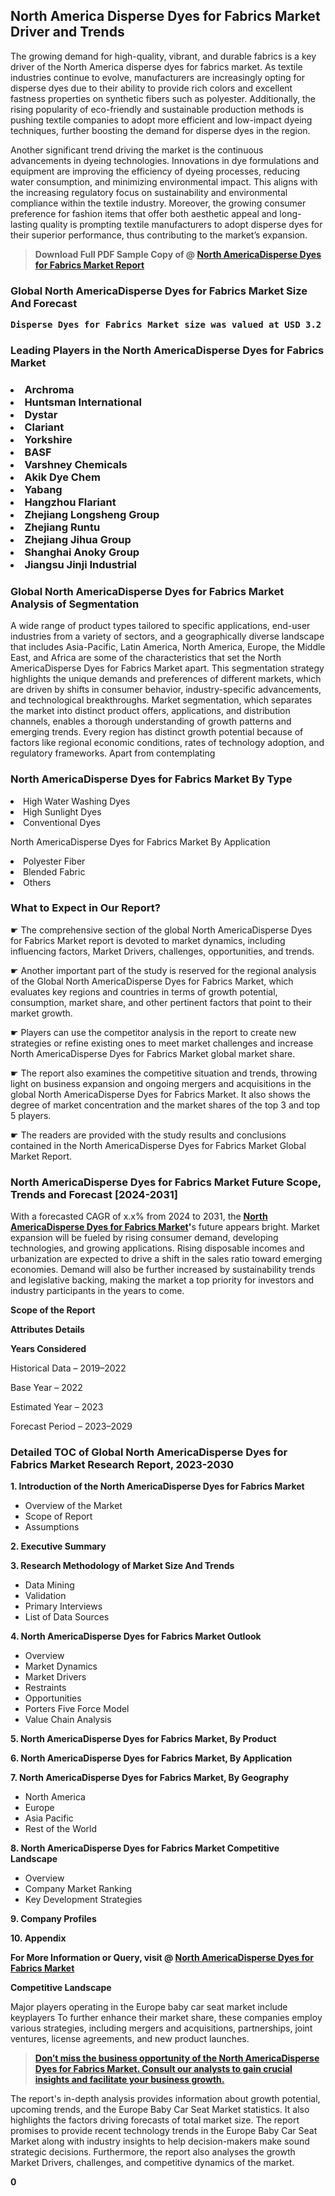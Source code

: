 <p><h2>North America Disperse Dyes for Fabrics Market Driver and Trends</h2><p>The growing demand for high-quality, vibrant, and durable fabrics is a key driver of the North America disperse dyes for fabrics market. As textile industries continue to evolve, manufacturers are increasingly opting for disperse dyes due to their ability to provide rich colors and excellent fastness properties on synthetic fibers such as polyester. Additionally, the rising popularity of eco-friendly and sustainable production methods is pushing textile companies to adopt more efficient and low-impact dyeing techniques, further boosting the demand for disperse dyes in the region.</p><p>Another significant trend driving the market is the continuous advancements in dyeing technologies. Innovations in dye formulations and equipment are improving the efficiency of dyeing processes, reducing water consumption, and minimizing environmental impact. This aligns with the increasing regulatory focus on sustainability and environmental compliance within the textile industry. Moreover, the growing consumer preference for fashion items that offer both aesthetic appeal and long-lasting quality is prompting textile manufacturers to adopt disperse dyes for their superior performance, thus contributing to the market’s expansion.</p></p><blockquote id="" class=""><strong>Download Full PDF Sample Copy of @&nbsp;<a href="https://www.verifiedmarketreports.com/download-sample/?rid=647422&utm_source=GitHub-Jan&utm_medium=281" target="_blank">North AmericaDisperse Dyes for Fabrics Market Report</a>&nbsp;&nbsp;</strong></blockquote><h3 id="" class=""><strong>Global&nbsp;North AmericaDisperse Dyes for Fabrics Market Size And Forecast</strong></h3><pre class="reader-text-block__code-block"><strong>Disperse Dyes for Fabrics Market size was valued at USD 3.2 Billion in 2022 and is projected to reach USD 5.1 Billion by 2030, growing at a CAGR of 6.5% from 2024 to 2030.</strong></pre><h3 id="" class="">Leading Players in the&nbsp;North AmericaDisperse Dyes for Fabrics Market</h3><h3 class=""></Li><Li>Archroma</Li><Li> Huntsman International</Li><Li> Dystar</Li><Li> Clariant</Li><Li> Yorkshire</Li><Li> BASF</Li><Li> Varshney Chemicals</Li><Li> Akik Dye Chem</Li><Li> Yabang</Li><Li> Hangzhou Flariant</Li><Li> Zhejiang Longsheng Group</Li><Li> Zhejiang Runtu</Li><Li> Zhejiang Jihua Group</Li><Li> Shanghai Anoky Group</Li><Li> Jiangsu Jinji Industrial</h3><h3 id="" class="">Global&nbsp;North AmericaDisperse Dyes for Fabrics Market Analysis of Segmentation</h3><p id="" class="">A wide range of product types tailored to specific applications, end-user industries from a variety of sectors, and a geographically diverse landscape that includes Asia-Pacific, Latin America, North America, Europe, the Middle East, and Africa are some of the characteristics that set the North AmericaDisperse Dyes for Fabrics Market apart. This segmentation strategy highlights the unique demands and preferences of different markets, which are driven by shifts in consumer behavior, industry-specific advancements, and technological breakthroughs. Market segmentation, which separates the market into distinct product offers, applications, and distribution channels, enables a thorough understanding of growth patterns and emerging trends. Every region has distinct growth potential because of factors like regional economic conditions, rates of technology adoption, and regulatory frameworks. Apart from contemplating</p><h3 id="" class="">North AmericaDisperse Dyes for Fabrics Market&nbsp;By Type</h3><p></Li><Li>High Water Washing Dyes</Li><Li> High Sunlight Dyes</Li><Li> Conventional Dyes</p><div class="" data-test-id=""><p>North AmericaDisperse Dyes for Fabrics Market&nbsp;By Application</p></div><p class=""></Li><Li>Polyester Fiber</Li><Li> Blended Fabric</Li><Li> Others</p><div class="" data-test-id=""><h3><span class="">What to Expect in Our Report?</span></h3></div><div class="" data-test-id=""><p><span class="">☛ The comprehensive section of the global North AmericaDisperse Dyes for Fabrics Market report is devoted to market dynamics, including influencing factors, Market Drivers, challenges, opportunities, and trends.</span></p></div><div class="" data-test-id=""><p><span class="">☛ Another important part of the study is reserved for the regional analysis of the Global North AmericaDisperse Dyes for Fabrics Market, which evaluates key regions and countries in terms of growth potential, consumption, market share, and other pertinent factors that point to their market growth.</span></p></div><div class="" data-test-id=""><p><span class="">☛ Players can use the competitor analysis in the report to create new strategies or refine existing ones to meet market challenges and increase North AmericaDisperse Dyes for Fabrics Market global market share.</span></p></div><div class="" data-test-id=""><p><span class="">☛ The report also examines the competitive situation and trends, throwing light on business expansion and ongoing mergers and acquisitions in the global North AmericaDisperse Dyes for Fabrics Market. It also shows the degree of market concentration and the market shares of the top 3 and top 5 players.</span></p></div><div class="" data-test-id=""><p><span class="">☛ The readers are provided with the study results and conclusions contained in the North AmericaDisperse Dyes for Fabrics Market Global Market Report.</span></p></div><div class="" data-test-id=""><h3><span class="">North AmericaDisperse Dyes for Fabrics Market Future Scope, Trends and Forecast [2024-2031]</span></h3></div><div class="" data-test-id=""><p><span class="">With a forecasted CAGR of x.x% from 2024 to 2031, the <strong><a href="https://www.verifiedmarketreports.com/download-sample/?rid=647422&utm_source=GitHub-Jan&utm_medium=281" target="_blank">North AmericaDisperse Dyes for Fabrics Market</a>'</strong>s future appears bright. Market expansion will be fueled by rising consumer demand, developing technologies, and growing applications. Rising disposable incomes and urbanization are expected to drive a shift in the sales ratio toward emerging economies. Demand will also be further increased by sustainability trends and legislative backing, making the market a top priority for investors and industry participants in the years to come.</span></p><p id="ember66" class="ember-view reader-text-block__paragraph"><strong>Scope of the Report</strong></p><p id="ember67" class="ember-view reader-text-block__paragraph"><strong>Attributes Details</strong></p><p id="ember68" class="ember-view reader-text-block__paragraph"><strong>Years Considered</strong></p><p id="ember69" class="ember-view reader-text-block__paragraph">Historical Data &ndash; 2019&ndash;2022</p><p id="ember70" class="ember-view reader-text-block__paragraph">Base Year &ndash; 2022</p><p id="ember71" class="ember-view reader-text-block__paragraph">Estimated Year &ndash; 2023</p><p id="ember72" class="ember-view reader-text-block__paragraph">Forecast Period &ndash; 2023&ndash;2029</p></div><h3 id="" class="">Detailed TOC of Global North AmericaDisperse Dyes for Fabrics Market Research Report, 2023-2030</h3><p id="" class=""><strong>1. Introduction of the North AmericaDisperse Dyes for Fabrics Market</strong></p><ul><li>Overview of the Market</li><li>Scope of Report</li><li>Assumptions</li></ul><p id="" class=""><strong>2. Executive Summary</strong></p><p id="" class=""><strong>3. Research Methodology of Market Size And Trends</strong></p><ul><li>Data Mining</li><li>Validation</li><li>Primary Interviews</li><li>List of Data Sources</li></ul><p id="" class=""><strong>4. North AmericaDisperse Dyes for Fabrics Market Outlook</strong></p><ul><li>Overview</li><li>Market Dynamics</li><li>Market Drivers</li><li>Restraints</li><li>Opportunities</li><li>Porters Five Force Model</li><li>Value Chain Analysis</li></ul><p id="" class=""><strong>5. North AmericaDisperse Dyes for Fabrics Market, By Product</strong></p><p id="" class=""><strong>6. North AmericaDisperse Dyes for Fabrics Market, By Application</strong></p><p id="" class=""><strong>7. North AmericaDisperse Dyes for Fabrics Market, By Geography</strong></p><ul><li>North America</li><li>Europe</li><li>Asia Pacific</li><li>Rest of the World</li></ul><p id="" class=""><strong>8. North AmericaDisperse Dyes for Fabrics Market Competitive Landscape</strong></p><ul><li>Overview</li><li>Company Market Ranking</li><li>Key Development Strategies</li></ul><p id="" class=""><strong>9. Company Profiles</strong></p><p id="" class=""><strong>10. Appendix</strong></p><p><strong>For More Information or Query, visit&nbsp;@ <a href="https://www.verifiedmarketreports.com/product/disperse-dyes-for-fabrics-market/" target="_blank">North AmericaDisperse Dyes for Fabrics Market</a></strong></p><p id="ember61" class="ember-view reader-text-block__paragraph"><strong>Competitive Landscape</strong></p><p id="ember62" class="ember-view reader-text-block__paragraph">Major players operating in the Europe baby car seat market include keyplayers To further enhance their market share, these companies employ various strategies, including mergers and acquisitions, partnerships, joint ventures, license agreements, and new product launches.</p><blockquote id="ember63" class="ember-view reader-text-block__blockquote"><strong><a href="https://www.verifiedmarketreports.com/download-sample/?rid=647422&utm_source=GitHub-Jan&utm_medium=281" target="_blank">Don&rsquo;t miss the business opportunity of the North AmericaDisperse Dyes for Fabrics Market. Consult our analysts to gain crucial insights and facilitate your business growth.</a></strong></blockquote><p id="ember64" class="ember-view reader-text-block__paragraph">The report's in-depth analysis provides information about growth potential, upcoming trends, and the Europe Baby Car Seat Market statistics. It also highlights the factors driving forecasts of total market size. The report promises to provide recent technology trends in the Europe Baby Car Seat Market along with industry insights to help decision-makers make sound strategic decisions. Furthermore, the report also analyses the growth Market Drivers, challenges, and competitive dynamics of the market.</p><p class="ember-view reader-text-block__paragraph"><strong>0</strong></p>
